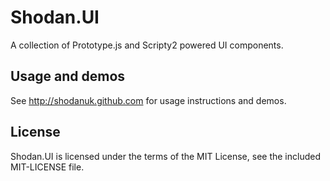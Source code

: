 # Shodan.UI

A collection of Prototype.js and Scripty2 powered UI components.

## Usage and demos

See http://shodanuk.github.com for usage instructions and demos.

## License

Shodan.UI is licensed under the terms of the MIT License, see the included MIT-LICENSE file.
